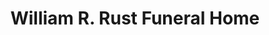 ---
title: "William R. Rust Funeral Home"
url: /new-haven/william-r-rust-funeral-home/
shop: funeral directors
---